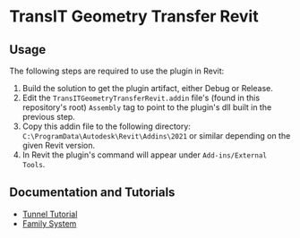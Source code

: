 # TransIT Geometry Transfer Revit

## Usage

The following steps are required to use the plugin in Revit:
 1. Build the solution to get the plugin artifact, either Debug or Release.
 2. Edit the `TransITGeometryTransferRevit.addin` file's (found in this repository's root) `Assembly` tag to point to
    the plugin's dll built in the previous step.
 3. Copy this addin file to the following directory: `C:\ProgramData\Autodesk\Revit\Addins\2021` or similar depending on
    the given Revit version.
 4. In Revit the plugin's command will appear under `Add-ins/External Tools`.

 ## Documentation and Tutorials

  * [Tunnel Tutorial](Docs/tunnel-tutorial.md)
  * [Family System](Docs/family-system.md)

